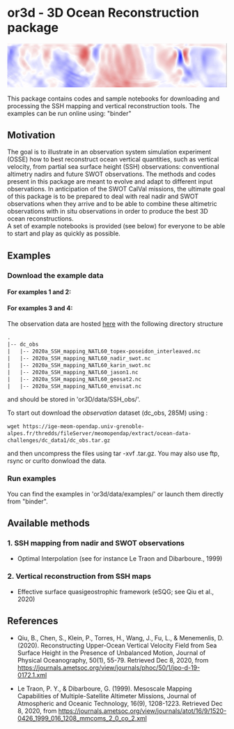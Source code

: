 # or3d - 3D Ocean Reconstruction package

![Illustration](figures/or3d_illustration1.png)

This package contains codes and sample notebooks for downloading and processing the SSH mapping and vertical reconstruction tools.
The examples can be run online using: "binder"

## Motivation

The goal is to illustrate in an observation system simulation experiment (OSSE) how to best reconstruct ocean vertical quantities, such as vertical velocity, from partial sea surface height (SSH) observations: conventional altimetry nadirs and future SWOT observations. The methods and codes present in this package are meant to evolve and adapt to different input observations. In anticipation of the SWOT CalVal missions, the ultimate goal of this package is to be prepared to deal with real nadir and SWOT observations when they arrive and to be able to combine these altimetric observations with in situ observations in order to produce the best 3D ocean reconstructions.  
A set of example notebooks is provided (see below) for everyone to be able to start and play as quickly as possible.

## Examples

### Download the example data

#### For examples 1 and 2:

#### For examples 3 and 4:

The observation data are hosted [here](https://ige-meom-opendap.univ-grenoble-alpes.fr/thredds/catalog/meomopendap/extract/ocean-data-challenges/dc_data1/catalog.html) with the following directory structure

```
.
|-- dc_obs
|   |-- 2020a_SSH_mapping_NATL60_topex-poseidon_interleaved.nc
|   |-- 2020a_SSH_mapping_NATL60_nadir_swot.nc
|   |-- 2020a_SSH_mapping_NATL60_karin_swot.nc
|   |-- 2020a_SSH_mapping_NATL60_jason1.nc
|   |-- 2020a_SSH_mapping_NATL60_geosat2.nc
|   |-- 2020a_SSH_mapping_NATL60_envisat.nc

``` 

and should be stored in 'or3D/data/SSH_obs/'.

To start out download the *observation* dataset (dc_obs, 285M) using :

```shell
wget https://ige-meom-opendap.univ-grenoble-alpes.fr/thredds/fileServer/meomopendap/extract/ocean-data-challenges/dc_data1/dc_obs.tar.gz
```
 
and then uncompress the files using tar -xvf <file>.tar.gz. You may also use ftp, rsync or curlto donwload the data.

### Run examples

You can find the examples in 'or3d/data/examples/' or launch them directly from "binder".


## Available methods

### 1. SSH mapping from nadir and SWOT observations

- Optimal Interpolation (see for instance Le Traon and Dibarboure., 1999) 


### 2. Vertical reconstruction from SSH maps 

- Effective surface quasigeostrophic framework (eSQG; see Qiu et al., 2020)



## References

- Qiu, B., Chen, S., Klein, P., Torres, H., Wang, J., Fu, L., & Menemenlis, D. (2020). Reconstructing Upper-Ocean Vertical Velocity Field from Sea Surface Height in the Presence of Unbalanced Motion, Journal of Physical Oceanography, 50(1), 55-79. Retrieved Dec 8, 2020, from https://journals.ametsoc.org/view/journals/phoc/50/1/jpo-d-19-0172.1.xml

- Le Traon, P. Y., & Dibarboure, G. (1999). Mesoscale Mapping Capabilities of Multiple-Satellite Altimeter Missions, Journal of Atmospheric and Oceanic Technology, 16(9), 1208-1223. Retrieved Dec 8, 2020, from https://journals.ametsoc.org/view/journals/atot/16/9/1520-0426_1999_016_1208_mmcoms_2_0_co_2.xml
